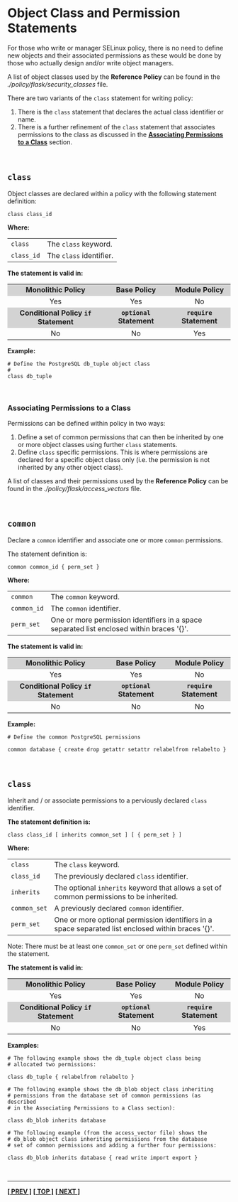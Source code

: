 # Object Class and Permission Statements

For those who write or manager SELinux policy, there is no need to
define new objects and their associated permissions as these would be
done by those who actually design and/or write object managers.

A list of object classes used by the **Reference Policy** can be found
in the *./policy/flask/security\_classes* file.

There are two variants of the `class` statement for writing policy:

1.  There is the `class` statement that declares the actual class
    identifier or name.
2.  There is a further refinement of the `class` statement that
    associates permissions to the class as discussed in the
    [**Associating Permissions to a Class**](#associating-permissions-to-a-class)
    section.

<br>

## `class`

Object classes are declared within a policy with the following statement
definition:

`class class_id`

**Where:**

<table>
<tbody>
<tr>
<td><code>class</code></td>
<td>The <code>class</code> keyword.</td>
</tr>
<tr>
<td><code>class_id</code></td>
<td>The <code>class</code> identifier. </td>
</tr>
</tbody>
</table>

**The statement is valid in:**

<table style="text-align:center">
<tbody>
<tr style="background-color:#D3D3D3;">
<td><strong>Monolithic Policy</strong></td>
<td><strong>Base Policy</strong></td>
<td><strong>Module Policy</strong></td>
</tr>
<tr>
<td>Yes</td>
<td>Yes</td>
<td>No</td>
</tr>
<tr style="background-color:#D3D3D3;">
<td><strong>Conditional Policy <code>if</code> Statement</strong></td>
<td><strong><code>optional</code> Statement</strong></td>
<td><strong><code>require</code> Statement</strong></td>
</tr>
<tr>
<td>No</td>
<td>No</td>
<td>Yes</td>
</tr>
</tbody>
</table>

**Example:**

```
# Define the PostgreSQL db_tuple object class
#
class db_tuple
```

<br>

### Associating Permissions to a Class

Permissions can be defined within policy in two ways:

1.  Define a set of common permissions that can then be inherited by one
    or more object classes using further `class` statements.
2.  Define `class` specific permissions. This is where permissions are
    declared for a specific object class only (i.e. the permission is
    not inherited by any other object class).

A list of classes and their permissions used by the **Reference Policy**
can be found in the *./policy/flask/access_vectors* file.

<br>

## `common`

Declare a `common` identifier and associate one or more `common` permissions.

The statement definition is:

`common common_id { perm_set }`

**Where:**

<table>
<tbody>
<tr>
<td><code>common</code></td>
<td>The <code>common</code> keyword.</td>
</tr>
<tr>
<td><code>common_id</code></td>
<td>The <code>common</code> identifier. </td>
</tr>
<tr>
<td><code>perm_set</code></td>
<td>One or more permission identifiers in a space separated list enclosed within braces '{}'.</td>
</tr>
</tbody>
</table>

**The statement is valid in:**

<table style="text-align:center">
<tbody>
<tr style="background-color:#D3D3D3;">
<td><strong>Monolithic Policy</strong></td>
<td><strong>Base Policy</strong></td>
<td><strong>Module Policy</strong></td>
</tr>
<tr>
<td>Yes</td>
<td>Yes</td>
<td>No</td>
</tr>
<tr style="background-color:#D3D3D3;">
<td><strong>Conditional Policy <code>if</code> Statement</strong></td>
<td><strong><code>optional</code> Statement</strong></td>
<td><strong><code>require</code> Statement</strong></td>
</tr>
<tr>
<td>No</td>
<td>No</td>
<td>No</td>
</tr>
</tbody>
</table>

**Example:**

```
# Define the common PostgreSQL permissions

common database { create drop getattr setattr relabelfrom relabelto }
```

<br>

## `class`

Inherit and / or associate permissions to a perviously declared `class` identifier.

**The statement definition is:**

`class class_id [ inherits common_set ] [ { perm_set } ]`

**Where:**

<table>
<tbody>
<tr>
<td><code>class</code></td>
<td>The <code>class</code> keyword.</td>
</tr>
<tr>
<td><code>class_id</code></td>
<td>The previously declared <code>class</code> identifier. </td>
</tr>
<tr>
<td><code>inherits</code></td>
<td>The optional <code>inherits</code> keyword that allows a set of common permissions to be inherited.</td>
</tr>
<tr>
<td><code>common_set</code></td>
<td>A previously declared <code>common</code> identifier.</td>
</tr>
<tr>
<td><code>perm_set</code></td>
<td>One or more optional permission identifiers in a space separated list enclosed within braces '{}'.</td>
</tr>
</tbody>
</table>

Note: There must be at least one `common_set` or one `perm_set` defined within
the statement.

**The statement is valid in:**

<table style="text-align:center">
<tbody>
<tr style="background-color:#D3D3D3;">
<td><strong>Monolithic Policy</strong></td>
<td><strong>Base Policy</strong></td>
<td><strong>Module Policy</strong></td>
</tr>
<tr>
<td>Yes</td>
<td>Yes</td>
<td>No</td>
</tr>
<tr style="background-color:#D3D3D3;">
<td><strong>Conditional Policy <code>if</code> Statement</strong></td>
<td><strong><code>optional</code> Statement</strong></td>
<td><strong><code>require</code> Statement</strong></td>
</tr>
<tr>
<td>No</td>
<td>No</td>
<td>Yes</td>
</tr>
</tbody>
</table>

**Examples:**

```
# The following example shows the db_tuple object class being
# allocated two permissions:

class db_tuple { relabelfrom relabelto }
```

```
# The following example shows the db_blob object class inheriting
# permissions from the database set of common permissions (as described
# in the Associating Permissions to a Class section):

class db_blob inherits database
```

```
# The following example (from the access_vector file) shows the
# db_blob object class inheriting permissions from the database
# set of common permissions and adding a further four permissions:

class db_blob inherits database { read write import export }
```

<br>

<!-- %CUTHERE% -->

---
**[[ PREV ]](xperm_rules.md)** **[[ TOP ]](#)** **[[ NEXT ]](conditional_statements.md)**

